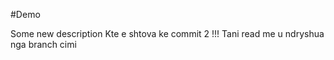#Demo   


Some new description
Kte e shtova ke commit 2 !!!
Tani read me u ndryshua nga branch cimi